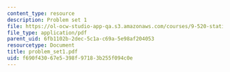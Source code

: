 ```yaml
---
content_type: resource
description: Problem set 1
file: https://ol-ocw-studio-app-qa.s3.amazonaws.com/courses/9-520-statistical-learning-theory-and-applications-spring-2003/f690f43067e5398f97183b255f094c0e_problem_set1.pdf
file_type: application/pdf
parent_uid: 6fb1102b-2dec-5c1a-c69a-5e98af204053
resourcetype: Document
title: problem_set1.pdf
uid: f690f430-67e5-398f-9718-3b255f094c0e
---
```

